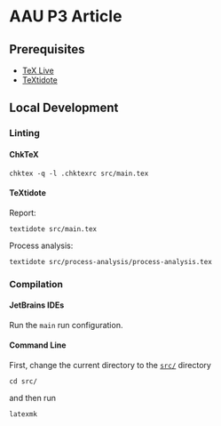 # AAU P3 Article

## Prerequisites

- [TeX Live](https://www.tug.org/texlive/)
- [TeXtidote](https://sylvainhalle.github.io/textidote/)

## Local Development

### Linting

#### ChkTeX

```shell
chktex -q -l .chktexrc src/main.tex
```

#### TeXtidote

Report:

```shell
textidote src/main.tex
```

Process analysis:

```shell
textidote src/process-analysis/process-analysis.tex
```

### Compilation

#### JetBrains IDEs

Run the `main` run configuration.

#### Command Line

First, change the current directory to the [`src/`](src) directory

```shell
cd src/
```

and then run

```shell
latexmk
```
